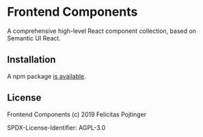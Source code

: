 # Frontend Components

A comprehensive high-level React component collection, based on Semantic UI React.

## Installation

A npm package [is available](https://www.npmjs.com/package/@pojntfx/frontend-components).

## License

Frontend Components (c) 2019 Felicitas Pojtinger

SPDX-License-Identifier: AGPL-3.0
